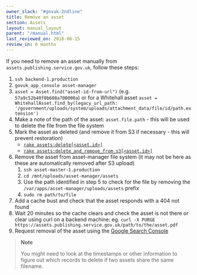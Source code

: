 ```yaml
---
owner_slack: "#govuk-2ndline"
title: Remove an asset
section: Assets
layout: manual_layout
parent: "/manual.html"
last_reviewed_on: 2018-08-15
review_in: 6 months
---
```


If you need to remove an asset manually from `assets.publishing.service.gov.uk`,
follow these steps:

1. `ssh backend-1.production`
1. `govuk_app_console asset-manager`
1. `asset = Asset.find("asset-id-from-url")` (e.g. `57a9c52b40f0b608a700000a`) or for a Whitehall asset `asset = WhitehallAsset.find_by(legacy_url_path: '/government/uploads/system/uploads/attachment_data/file/id/path.extension')`
1. Make a note of the path of the asset: `asset.file.path` - this will be used to delete the file from the file system
1. Mark the asset as deleted (and remove it from S3 if necessary - this will prevent restoration)
   - [`rake assets:delete[<asset.id>]`][rake-delete]
   - [`rake assets:delete_and_remove_from_s3[<asset.id>]`][rake-delete-and-remove-from-s3]
1. Remove the asset from asset-manager file system (it may not be here as these are automatically removed after S3 upload)
    1. `ssh asset-master-1.production`
    1. `cd /mnt/uploads/asset-manager/assets`
    1. Use the path identified in step 5 to check for the file by removing the `/var/apps/asset-manager/uploads/assets` prefix
    1. `sudo rm path/to/file`
1. Add a cache bust and check that the asset responds with a 404 not found
1. Wait 20 minutes so the cache clears and check the asset is not there or clear using curl on a backend machine:
eg. `curl -X PURGE https://assets.publishing.service.gov.uk/path/to/the/asset.pdf`
1. Request removal of the asset using the [Google Search Console](https://www.google.com/webmasters/tools/removals)

> **Note**
>
> You might need to look at the timestamps or other information to figure
> out which records to delete if two assets share the same filename.

[govuk-assets-production-bucket]: https://s3.console.aws.amazon.com/s3/buckets/govuk-assets-production/?region=eu-west-1&tab=overview
[rake-delete]: https://deploy.publishing.service.gov.uk/job/run-rake-task/parambuild/?TARGET_APPLICATION=asset-manager&MACHINE_CLASS=backend&RAKE_TASK=assets:delete[]
[rake-delete-and-remove-from-s3]: https://deploy.publishing.service.gov.uk/job/run-rake-task/parambuild/?TARGET_APPLICATION=asset-manager&MACHINE_CLASS=backend&RAKE_TASK=assets:delete_and_remove_from_s3[]
